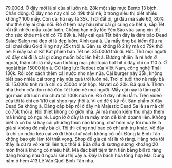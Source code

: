 79.000đ. Ở đây mới là sỉ của sỉ luôn nè. 28k một sắp mực Bento 13 bịch. Chấn động. Ở đây nho này chỉ có 49k thôi nè, ở trong siêu thị biết nhiêu không? 100 mấy. Còn cái hũ này là 35k. Trời đất ơi, gì đâu mà sale 60, 80% như thế này ai chịu nổi. Đồ ở tiệm này hầu như cái gì cũng có hết á, sắp Tết rồi rất nhiều mẫu xuân luôn. Chẳng hạn mấy lốc Yến Sào vừa sang xịn tốt cho sức khỏe mà chỉ có 79 89k à. Mấy cái quà Tết bên đây là đảm bảo Dead Salac Salon mà đẹp ơi là đẹp luôn. Xinh quá à. Ủa mấy ông bà kiếm đâu ra cái chai dầu Gold King này 25k thôi á. Gân su khổng lồ 2 ký mà có 79k thôi nè. Ê mấy bà ơi Kit Kat phiên bản Tết nè. 35.000đ trời ơi. Hốt. Thử mọi người vô đây cái đi là cái gì cũng muốn bốc lên hết á. Đương nhiên là rẻ hơn ở ngoài, thậm chí là mấy sàn thương mại. photopia hot hit ở đây chỉ có 110 à. Ở ngoài bán 15000 lận á. Cứ tăng lực Redbet của Việt Nam, công nghệ Thái 130k. Rồi còn xách thêm cái nước nho này nữa. Cái burger này 35k, không biết bao nhiêu cái trong này nữa quá trời luôn nè. Trời ơi tuổi thơ nè mấy bà ơi. 15.000đ tính ra là chỉ có 2500đ một hộp. Navati có 20k. Đã quá à. Thơm nhà thơm cửa dọn nhà đón Tết luôn nè mọi người. Mấy cái này là tắm giặt gội mãn đời luôn mà chưa tới 100k nữa nè. Đồ ở đây nhiều lắm. Trên video của tôi là chỉ có 1/10 cái shop này thôi á. Vi có để ý kỹ rồi. Sản phẩm ở đây Dead Sa không à. Đẳng cấp bếp rồi ở đây nè Majestic Dead Sa là sa mà chỉ có 75k thôi à. Nói thiệt không có giỡn nha. Ai mà muốn kiếm thu nhập thêm mà không có ngu rẽ. Lượn lờ ở đây là ra mấy món để kinh doanh liền. Không biết là có bỏ sỉ hay cái phương thức nào không, chứ hôm nay tôi mua lẻ là giá sỉ không đó mấy bà ơi. Tôi thì cũng như bao cô chí anh trụ khác. Vô đây là chỉ có nước kéo cái vỏ đi thôi chứ xách không có nổi. Đúng là Bình Tân không bao giờ làm tôi thất vọng. Shop để giá cả rất là rõ ràng. Hàng hóa tôi thấy là cứ ra vô xe tải liên tục thôi á. Bữa đầu đi sương sương khoảng 20 món thôi à không có nhiêu hết. Mà đặc biệt tiệm tính tiền bằng bill rõ ràng đàng hoàng như ở ngoài siêu thị vậy á. Đây là bách hóa tổng hợp Mai Dung nằm ở hẻm 413 Lê Văn Quới Bình Tân nha.
